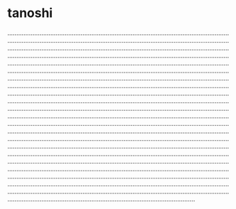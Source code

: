 # tanoshi
.................................................................................................................................................................................................................................................................................................................................................................................................................................................................................................................................................................................................................................................................................................................................................................................................................................................................................................................................................................................................................................................................................................................................................................................................................................................................................................................................................................................................................................................................................................................................................................................................................................................................................................................................................................................................................................................................................................................................................................................................................................................................................................................................................................................................................................................................................................................................................................................................................................................................................................................................................................................................................................................................................................................................................................................................................................................................................................................................................